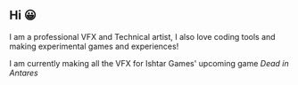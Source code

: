 ## Hi 😀

I am a professional VFX and Technical artist, I also love coding tools and making experimental games and experiences!

I am currently making all the VFX for Ishtar Games' upcoming game *Dead in Antares*

